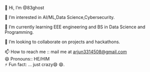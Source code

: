 👋 Hi, I’m @83ghost

👀 I’m interested in AI/ML,Data Science,Cybersecurity.

🌱 I’m currently learning EEE engineering and BS in Data Science and Programming.

💞️ I’m looking to collaborate on projects and hackathons. 

📫 How to reach me :: mail me at arjun3314508@gmail.com   
😄 Pronouns:: HE/HIM  
⚡ Fun fact: ... just crazy😄 😄.
 
